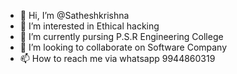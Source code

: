 - 👋 Hi, I’m @Satheshkrishna
- 👀 I’m interested in Ethical hacking
- 🌱 I’m currently pursing P.S.R Engineering College
- 💞️ I’m looking to collaborate on Software Company
- 📫 How to reach me via whatsapp 9944860319

<!---
Satheshkrishna/Satheshkrishna is a ✨ special ✨ repository because its `README.md` (this file) appears on your GitHub profile.
You can click the Preview link to take a look at your changes.
--->
